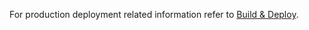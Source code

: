 For production deployment related information refer to [Build & Deploy](https://docs.mosip.io/platform/build-and-deploy).
